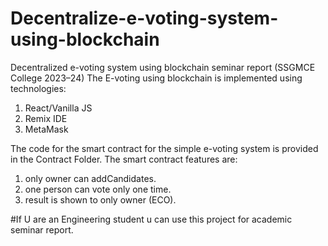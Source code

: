 # Decentralize-e-voting-system-using-blockchain
Decentralized e-voting system using blockchain seminar report (SSGMCE College 2023–24)
The E-voting using blockchain is implemented using technologies:
1) React/Vanilla JS
2) Remix IDE
3) MetaMask

The code for the smart contract for the simple e-voting system is provided in the Contract Folder.
The smart contract features are:
1) only owner can addCandidates.
2) one person can vote only one time.
3) result is shown to only owner (ECO).

#If U are an Engineering student u can use this project for academic seminar report.

